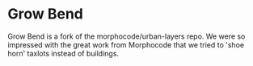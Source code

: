 Grow Bend
=======

Grow Bend is a fork of the morphocode/urban-layers repo.  We were so impressed with the great work from Morphocode that we tried to 'shoe horn' taxlots instead of buildings.

